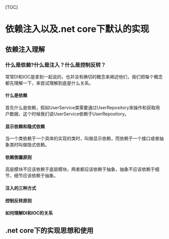 [TOC]



# 依赖注入以及.net core下默认的实现

## 依赖注入理解

### 什么是依赖?什么是注入？什么是控制反转？

常常DI和IOC是拿到一起说的，也并没有确切的概念来阐述他们，我们把每个概念都先理解一下，来尝试理解到底是什么关系。

#### 什么是依赖

首先什么是依赖，假如UserService类需要通过UserRepository来操作和获取用户数据，这个时候我们说UserService依赖于UserRepository。

#### 显示依赖和隐式依赖

当一个类依赖于一个具体的实现的类时，叫做显示依赖，而依赖于一个接口或者抽象类时叫做隐式依赖。

#### 依赖倒置原则

高层模块不应该依赖于底层模块，两者都应该依赖于抽象，抽象不应该依赖于细节，细节应该依赖于抽象。

#### 注入的三种方式

#### 控制反转原则

#### 如何理解DI和IOC的关系



## .net core下的实现思想和使用






